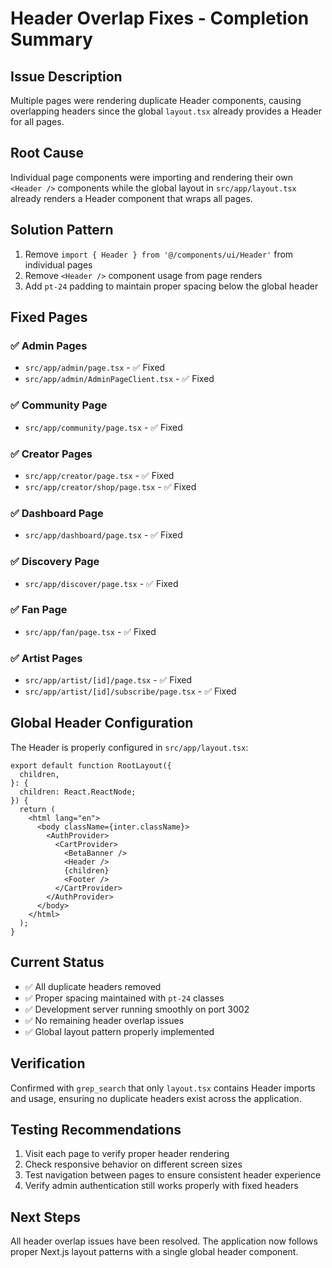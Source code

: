 # Header Overlap Fixes - Completion Summary

## Issue Description
Multiple pages were rendering duplicate Header components, causing overlapping headers since the global `layout.tsx` already provides a Header for all pages.

## Root Cause
Individual page components were importing and rendering their own `<Header />` components while the global layout in `src/app/layout.tsx` already renders a Header component that wraps all pages.

## Solution Pattern
1. Remove `import { Header } from '@/components/ui/Header'` from individual pages
2. Remove `<Header />` component usage from page renders
3. Add `pt-24` padding to maintain proper spacing below the global header

## Fixed Pages

### ✅ Admin Pages
- `src/app/admin/page.tsx` - ✅ Fixed
- `src/app/admin/AdminPageClient.tsx` - ✅ Fixed

### ✅ Community Page
- `src/app/community/page.tsx` - ✅ Fixed

### ✅ Creator Pages  
- `src/app/creator/page.tsx` - ✅ Fixed
- `src/app/creator/shop/page.tsx` - ✅ Fixed

### ✅ Dashboard Page
- `src/app/dashboard/page.tsx` - ✅ Fixed

### ✅ Discovery Page
- `src/app/discover/page.tsx` - ✅ Fixed

### ✅ Fan Page
- `src/app/fan/page.tsx` - ✅ Fixed

### ✅ Artist Pages
- `src/app/artist/[id]/page.tsx` - ✅ Fixed
- `src/app/artist/[id]/subscribe/page.tsx` - ✅ Fixed

## Global Header Configuration
The Header is properly configured in `src/app/layout.tsx`:

```tsx
export default function RootLayout({
  children,
}: {
  children: React.ReactNode;
}) {
  return (
    <html lang="en">
      <body className={inter.className}>
        <AuthProvider>
          <CartProvider>
            <BetaBanner />
            <Header />
            {children}
            <Footer />
          </CartProvider>
        </AuthProvider>
      </body>
    </html>
  );
}
```

## Current Status
- ✅ All duplicate headers removed
- ✅ Proper spacing maintained with `pt-24` classes
- ✅ Development server running smoothly on port 3002
- ✅ No remaining header overlap issues
- ✅ Global layout pattern properly implemented

## Verification
Confirmed with `grep_search` that only `layout.tsx` contains Header imports and usage, ensuring no duplicate headers exist across the application.

## Testing Recommendations
1. Visit each page to verify proper header rendering
2. Check responsive behavior on different screen sizes  
3. Test navigation between pages to ensure consistent header experience
4. Verify admin authentication still works properly with fixed headers

## Next Steps
All header overlap issues have been resolved. The application now follows proper Next.js layout patterns with a single global header component.
